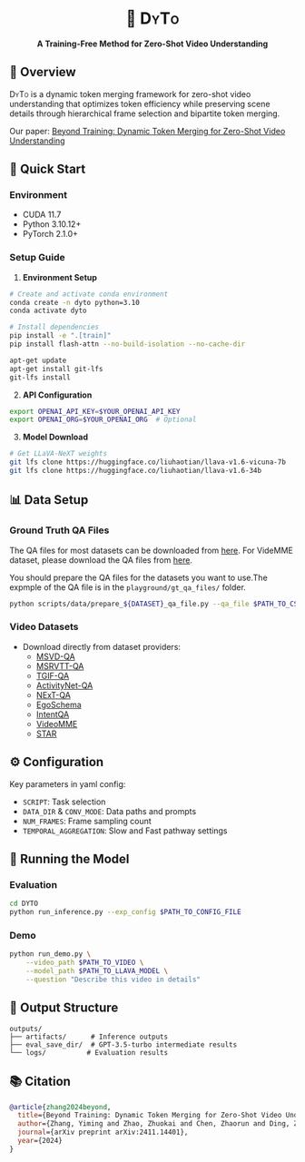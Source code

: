 <div align="center">

# 🎥 <span style="font-variant: small-caps;">DyTo</span>

**A Training-Free Method for Zero-Shot Video Understanding**

</div>

## 📖 Overview

<span style="font-variant: small-caps;">DyTo</span> is a dynamic token merging framework for zero-shot video understanding that optimizes token efficiency while preserving scene details through hierarchical frame selection and bipartite token merging.

Our paper: [Beyond Training: Dynamic Token Merging for Zero-Shot Video Understanding](https://arxiv.org/abs/2411.14401)

## 🚀 Quick Start

### Environment

- CUDA 11.7
- Python 3.10.12+
- PyTorch 2.1.0+

### Setup Guide

1. **Environment Setup**
```bash
# Create and activate conda environment
conda create -n dyto python=3.10
conda activate dyto

# Install dependencies
pip install -e ".[train]"
pip install flash-attn --no-build-isolation --no-cache-dir

apt-get update
apt-get install git-lfs
git-lfs install
```

2. **API Configuration**
```bash
export OPENAI_API_KEY=$YOUR_OPENAI_API_KEY
export OPENAI_ORG=$YOUR_OPENAI_ORG  # Optional
```

3. **Model Download**
```bash
# Get LLaVA-NeXT weights
git lfs clone https://huggingface.co/liuhaotian/llava-v1.6-vicuna-7b
git lfs clone https://huggingface.co/liuhaotian/llava-v1.6-34b
```

## 📊 Data Setup
### Ground Truth QA Files

The QA files for most datasets can be downloaded from [here](https://github.com/imagegridworth/IG-VLM/tree/main/data). For VideMME dataset, please download the QA files from [here](https://video-mme.github.io/).

You should prepare the QA files for the datasets you want to use.The expmple of the QA file is in the `playground/gt_qa_files/` folder.

```bash
python scripts/data/prepare_${DATASET}_qa_file.py --qa_file $PATH_TO_CSV_FILE
```
### Video Datasets
- Download directly from dataset providers:
  - [MSVD-QA](https://github.com/xudejing/video-question-answering)
  - [MSRVTT-QA](https://github.com/xudejing/video-question-answering)
  - [TGIF-QA](https://github.com/YunseokJANG/tgif-qa)
  - [ActivityNet-QA](https://github.com/MILVLG/activitynet-qa)
  - [NExT-QA](https://github.com/doc-doc/NExT-QA)
  - [EgoSchema](https://egoschema.github.io)
  - [IntentQA](https://github.com/JoseponLee/IntentQA)
  - [VideoMME](https://video-mme.github.io/)
  - [STAR](https://bobbywu.com/STAR/)
## ⚙️ Configuration
Key parameters in yaml config:
- `SCRIPT`: Task selection
- `DATA_DIR` & `CONV_MODE`: Data paths and prompts
- `NUM_FRAMES`: Frame sampling count
- `TEMPORAL_AGGREGATION`: Slow and Fast pathway settings

## 🔄 Running the Model

### Evaluation
```bash
cd DYTO
python run_inference.py --exp_config $PATH_TO_CONFIG_FILE
```

### Demo
```bash
python run_demo.py \
    --video_path $PATH_TO_VIDEO \
    --model_path $PATH_TO_LLAVA_MODEL \
    --question "Describe this video in details"
```

## 📂 Output Structure

```
outputs/
├── artifacts/      # Inference outputs
├── eval_save_dir/  # GPT-3.5-turbo intermediate results
└── logs/          # Evaluation results
```


## 📚 Citation

```bibtex
@article{zhang2024beyond,
  title={Beyond Training: Dynamic Token Merging for Zero-Shot Video Understanding},
  author={Zhang, Yiming and Zhao, Zhuokai and Chen, Zhaorun and Ding, Zenghui and Yang, Xianjun and Sun, Yining},
  journal={arXiv preprint arXiv:2411.14401},
  year={2024}
}
```